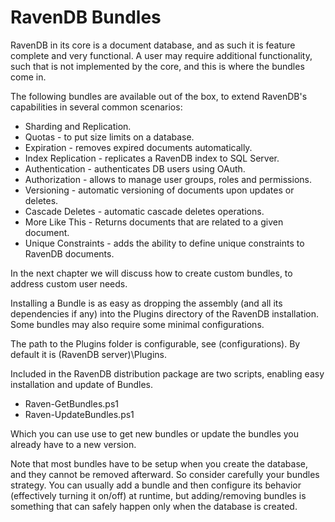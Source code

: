 ﻿# RavenDB Bundles

RavenDB in its core is a document database, and as such it is feature complete and very functional. A user may require additional functionality, such that is not implemented by the core, and this is where the bundles come in.

The following bundles are available out of the box, to extend RavenDB's capabilities in several common scenarios:

* Sharding and Replication.
* Quotas - to put size limits on a database.
* Expiration - removes expired documents automatically.
* Index Replication - replicates a RavenDB index to SQL Server.
* Authentication - authenticates DB users using OAuth.
* Authorization - allows to manage user groups, roles and permissions.
* Versioning - automatic versioning of documents upon updates or deletes.
* Cascade Deletes - automatic cascade deletes operations.
* More Like This - Returns documents that are related to a given document.
* Unique Constraints - adds the ability to define unique constraints to RavenDB documents.

In the next chapter we will discuss how to create custom bundles, to address custom user needs.

Installing a Bundle is as easy as dropping the assembly (and all its dependencies if any) into the Plugins directory of the RavenDB installation. Some bundles may also require some minimal configurations.

The path to the Plugins folder is configurable, see (configurations). By default it is (RavenDB server)\Plugins.

Included in the RavenDB distribution package are two scripts, enabling easy installation and update of Bundles.

* Raven-GetBundles.ps1
* Raven-UpdateBundles.ps1

Which you can use use to get new bundles or update the bundles you already have to a new version.

Note that most bundles have to be setup when you create the database, and they cannot be removed afterward. So consider carefully your bundles strategy.
You can usually add a bundle and then configure its behavior (effectively turning it on/off) at runtime, but adding/removing bundles is something that can safely happen only when the database is created.